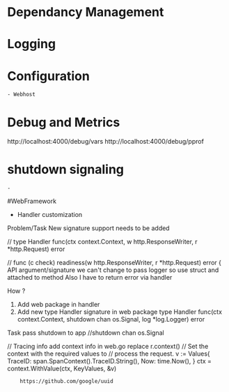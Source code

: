 # Dependancy Management

# Logging

# Configuration
    - Webhost

# Debug and Metrics
http://localhost:4000/debug/vars
http://localhost:4000/debug/pprof

# shutdown signaling
    -



 #WebFramework
 - Handler customization


 Problem/Task
 New signature support needs to be added

 // type Handler func(ctx context.Context, w http.ResponseWriter, r *http.Request) error
 
// func (c check) readiness(w http.ResponseWriter, r *http.Request) error {
 API argument/signature we can't change to pass logger so use struct and attached to method
 Also I have to return error via handler

 How ?
 1. Add web package in handler
 2. Add new type Handler signature in web package
    type Handler func(ctx context.Context, shutdown chan os.Signal, log *log.Logger) error


Task pass shutdown to app
//shutdown                chan os.Signal



// Tracing info
 add context info in web.go
 replace r.context() 
 	// Set the context with the required values to
		// process the request.
		v := Values{
			TraceID: span.SpanContext().TraceID.String(),
			Now:     time.Now(),
		}
		ctx = context.WithValue(ctx, KeyValues, &v)

        https://github.com/google/uuid